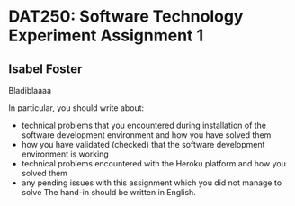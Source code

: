 # DAT250: Software Technology Experiment Assignment 1
## Isabel Foster 

Bladiblaaaa 


In particular, you should write about:
- technical problems that you encountered during installation of the software development environment and how you have solved them
- how you have validated (checked) that the software development environment is working
- technical problems encountered with the Heroku platform and how you solved them
- any pending issues with this assignment which you did not manage to solve
The hand-in should be written in English.

